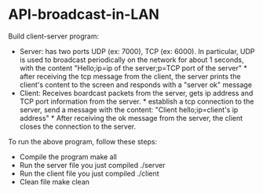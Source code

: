 # API-broadcast-in-LAN
Build client-server program:
+ Server: has two ports UDP (ex: 7000), TCP (ex: 6000). In particular, UDP is used to broadcast periodically on the network for about 1 seconds, with the content "Hello;ip=ip of the server;p=TCP port of the server"
           * after receiving the tcp message from the client, the server prints the client's content to the screen and responds with a "server ok" message
+ Client: Receives boardcast packets from the server, gets ip address and TCP port information from the server.
           * establish a tcp connection to the server, send a message with the content: "Client hello;ip=client's ip address"
           * After receiving the ok message from the server, the client closes the connection to the server.
  
To run the above program, follow these steps:
- Compile the program
make all
- Run the server file you just compiled
./server
- Run the client file you just compiled
./client
- Clean file
make clean
